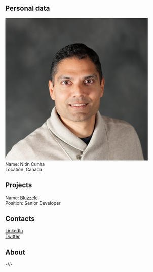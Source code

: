## Personal data
![ photo](photo/nitin_cunha.jpg)  
Name: Nitin Cunha  
Location: Canada
## Projects 
Name: [Bluzzele](../projects/bluzelle.md)  
Position: Senior Developer 
## Contacts
[LinkedIn](https://www.linkedin.com/in/nitincunha/)   
[Twitter](https://twitter.com/careerecruiter)  
## About
-//-
